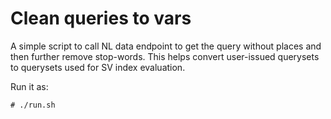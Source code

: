 # Clean queries to vars

A simple script to call NL data endpoint to get the query without places and
then further remove stop-words.  This helps convert user-issued querysets to
querysets used for SV index evaluation.

Run it as:

```
# ./run.sh
```
